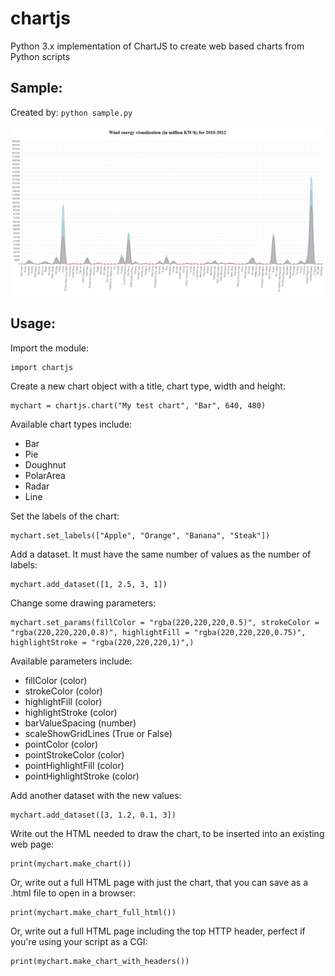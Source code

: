 # chartjs
Python 3.x implementation of ChartJS to create web based charts from Python scripts

## Sample:
Created by: `python sample.py`

![Sample](sample.jpg)

## Usage:
Import the module:

    import chartjs

Create a new chart object with a title, chart type, width and height:

    mychart = chartjs.chart("My test chart", "Bar", 640, 480)

Available chart types include:
* Bar
* Pie
* Doughnut
* PolarArea
* Radar
* Line

Set the labels of the chart:

    mychart.set_labels(["Apple", "Orange", "Banana", "Steak"])

Add a dataset. It must have the same number of values as the number of labels:

    mychart.add_dataset([1, 2.5, 3, 1])

Change some drawing parameters:

    mychart.set_params(fillColor = "rgba(220,220,220,0.5)", strokeColor = "rgba(220,220,220,0.8)", highlightFill = "rgba(220,220,220,0.75)", highlightStroke = "rgba(220,220,220,1)",)

Available parameters include:
* fillColor (color)
* strokeColor (color)
* highlightFill (color)
* highlightStroke (color)
* barValueSpacing (number)
* scaleShowGridLines (True or False)
* pointColor (color)
* pointStrokeColor (color)
* pointHighlightFill (color)
* pointHighlightStroke (color)

Add another dataset with the new values:

    mychart.add_dataset([3, 1.2, 0.1, 3])

Write out the HTML needed to draw the chart, to be inserted into an existing web page:

    print(mychart.make_chart())

Or, write out a full HTML page with just the chart, that you can save as a .html file to open in a browser:

    print(mychart.make_chart_full_html())

Or, write out a full HTML page including the top HTTP header, perfect if you're using your script as a CGI:

    print(mychart.make_chart_with_headers())
